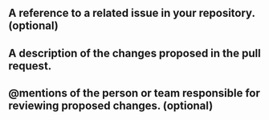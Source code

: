 ## A reference to a related issue in your repository. (optional)

## A description of the changes proposed in the pull request.

## @mentions of the person or team responsible for reviewing proposed changes. (optional)
